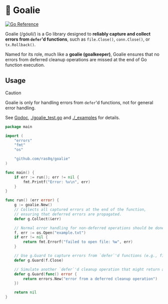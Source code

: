 # 🥅 Goalie

[![Go Reference](https://pkg.go.dev/badge/github.com/ras0q/goalie.svg)](https://pkg.go.dev/github.com/ras0q/goalie)

Goalie (/góʊli/) is a Go library designed to **reliably capture and collect errors from `defer`'d functions**, such as `file.Close()`, `conn.Close()`, or `tx.Rollback()`.

Named for its role, much like a **goalie (goalkeeper)**, Goalie ensures that no errors from deferred cleanup operations are missed at the end of Go function execution.

## Usage

> [!CAUTION]
> Goalie is only for handling errors from `defer`'d functions, not for general error handling.

See [Godoc](https://pkg.go.dev/github.com/ras0q/goalie), [./goalie_test.go](./goalie_test.go) and [./_examples](./_examples) for details.

```go
package main

import (
	"errors"
	"fmt"
	"os"

	"github.com/ras0q/goalie"
)

func main() {
	if err := run(); err != nil {
		fmt.Printf("Error: %v\n", err)
	}
}

func run() (err error) {
	g := goalie.New()
    // Collects all captured errors at the end of the function,
    // ensuring that deferred errors are propagated.
	defer g.Collect(&err)

	// Normal error handling for non-deferred operations should be done separately.
	f, err := os.Open("example.txt")
	if err != nil {
		return fmt.Errorf("failed to open file: %w", err)
	}

	// Use g.Guard to capture errors from `defer`'d functions (e.g., file.Close(), conn.Close()).
	defer g.Guard(f.Close)

	// Simulate another `defer`'d cleanup operation that might return an error
	defer g.Guard(func() error {
		return errors.New("error from a deferred cleanup operation")
	})

	return nil
}
```
